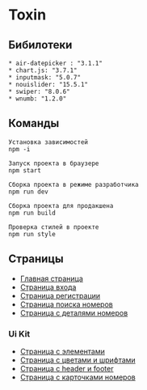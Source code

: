 # Toxin

## Бибилотеки
    * air-datepicker : "3.1.1"
    * chart.js: "3.7.1"
    * inputmask: "5.0.7"
    * nouislider: "15.5.1"
    * swiper: "8.0.6"
    * wnumb: "1.2.0"
    

## Команды
    Установка зависимостей
    npm -i
    
    Запуск проекта в браузере
    npm start
    
    Сборка проекта в режиме разработчика
    npm run dev
    
    Сборка проекта для продакшена 
    npm run build
    
    Проверка стилей в проекте 
    npm run style

## Страницы

* [Главная страница](https://cosmoboyme.github.io/Toxin/)
* [Страница входа](https://cosmoboyme.github.io/Toxin/signIn)
* [Cтраница регистрации](https://cosmoboyme.github.io/Toxin/signUp)
* [Страница поиска номеров](https://cosmoboyme.github.io/Toxin/searchRoom)
* [Страница с деталями номеров](https://cosmoboyme.github.io/Toxin/roomDetails)

### Ui Kit

* [Страница с элементами](https://cosmoboyme.github.io/Toxin/formElements.html)
* [Страница c цветами и шрифтами](https://cosmoboyme.github.io/Toxin/colors)
* [Страница c header и footer](https://cosmoboyme.github.io/Toxin/headersAndFooters)
* [Страница c карточками номеров](https://cosmoboyme.github.io/Toxin/cards)
